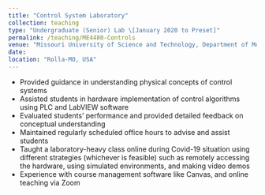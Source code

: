 ```yaml
---
title: "Control System Laboratory"
collection: teaching
type: "Undergraduate (Senior) Lab \[January 2020 to Preset]"
permalink: /teaching/ME4480-Controls
venue: "Missouri University of Science and Technology, Department of Mechanical and Aerospace engineering"
date:
location: "Rolla-MO, USA"
---
```


* Provided guidance in understanding physical concepts of control systems
* Assisted students in hardware implementation of control algorithms using PLC and LabVIEW software
* Evaluated students’ performance and provided detailed feedback on conceptual understanding
* Maintained regularly scheduled office hours to advise and assist students
* Taught a laboratory-heavy class online during Covid-19 situation using different strategies (whichever is feasible) such as remotely accessing the hardware, using simulated environments, and making video demos
* Experience with course management software like Canvas, and online teaching via Zoom
